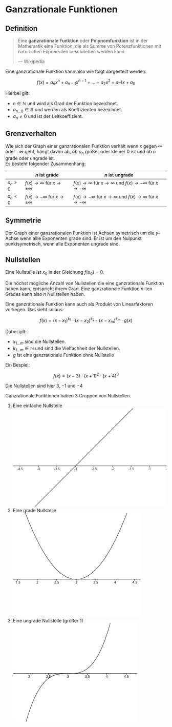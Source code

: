 # Ganzrationale Funktionen

## Definition

> Eine **ganzrationale Funktion** oder **Polynomfunktion** ist in der Mathematik eine Funktion, die als Summe von Potenzfunktionen mit natürlichen Exponenten beschrieben werden kann.
>
> — Wikipedia

Eine ganzrationale Funktion kann also wie folgt dargestellt werden:

$$
f(x) = a_{n}x^{n} + a_{n-1}x^{n-1} + \dots + a_{2}x^{2} + a–{1}x + a_{0}
$$

Hierbei gilt:

- $n \in \mathbb{N}$ und wird als Grad der Funktion bezeichnet.
- $a_{n \dots 0} \in \mathbb{R}$ und werden als Koeffizienten bezeichnet.
- $a_n \neq 0$ und ist der Leitkoeffizient.

## Grenzverhalten

Wie sich der Graph einer ganzrationalen Funktion verhält wenn $x$ gegen $\infty$ oder $-\infty$ geht, hängt davon ab, ob $a_n$ größer oder kleiner $0$ ist und ob $n$ grade oder ungrade ist.\
Es besteht folgender Zusammenhang:

|         | $n$ ist grade                             | $n$ ist ungrade                                                                 |
| ------- | ----------------------------------------- | ------------------------------------------------------------------------------- |
| $a_n>0$ | $f(x) \to \infty$ für $x \to \pm \infty$  | $f(x) \to \infty$ für $x \to \infty$ und $f(x) \to -\infty$ für $x \to -\infty$ |
| $a_n<0$ | $f(x) \to -\infty$ für $x \to \pm \infty$ | $f(x) \to -\infty$ für $x \to \infty$ und $f(x) \to \infty$ für $x \to -\infty$ |

## Symmetrie

Der Graph einer ganzrationalen Funktion ist Achsen symetrisch um die $y$-Achse wenn allle Exponenten grade sind. Er ist um den Nulpunkt punktsymetrisch, wenn alle Exponenten ungrade sind.

## Nullstellen

Eine Nullstelle ist $x_0$ in der Gleichung $f(x_0)=0$.

Die höchst mögliche Anzahl von Nullstellen die eine ganzrationale Funktion haben kann, entspricht ihrem Grad. Eine ganzrationale Funktion $n$-ten Grades kann also $n$ Nullstellen haben.

Eine ganzrationale Funktion kann auch als Produkt von Linearfaktoren vorliegen. Das sieht so aus:

$$
f(x) = (x-x_1)^{k_1} \cdot (x-x_2)^{k_2} \cdots (x-x_m)^{k_m} \cdot g(x)
$$

Dabei gilt:

- $x_{1 \dots m}$ sind die Nullstellen.
- $k_{1 \dots m} \in \mathbb{N}$ und sind die Vielfachheit der Nullstellen.
- $g$ ist eine ganzrationale Funktion ohne Nullstelle

Ein Bespiel:

$$
f(x) = (x-3) \cdot (x+1)^2 \cdot (x+4)^3
$$

Die Nullstellen sind hier $3$, $-1$ und $-4$

Ganzrationale Funktionen haben 3 Gruppen von Nullstellen.

1. Eine einfache Nullstelle\
   ![Einfache Nullstelle](../../../images/Mathe/Einfache%20Nullstelle.png)
2. Eine grade Nullstelle\
   ![Grade Nullstelle](../../../images/Mathe/Grade%20Nullstelle.png)
3. Eine ungrade Nullstelle (größer $1$)\
   ![Ungrade Nullstelle](../../../images/Mathe/Ungrade%20Nullstelle.png)
